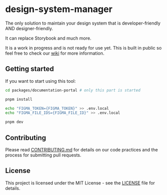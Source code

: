 # design-system-manager

The only solution to maintain your design system that is developer-friendly AND designer-friendly.

It can replace Storybook and much more.

It is a work in progress and is not ready for use yet. This is built in public so feel free to check our [wiki](https://github.com/interaction-dynamics/design-system-manager/wiki) for more information.

## Getting started

If you want to start using this tool:

```bash
cd packages/documentation-portal # only this part is started

pnpm install

echo "FIGMA_TOKEN={FIGMA_TOKEN}" >> .env.local
echo "FIGMA_FILE_IDS={FIGMA_FILE_ID}" >> .env.local

pnpm dev

```

## Contributing

Please read [CONTRIBUTING.md](CONTRIBUTING.md) for details on our code practices and the process for submitting pull requests.

## License

This project is licensed under the MIT License - see the [LICENSE](LICENSE) file for details.
